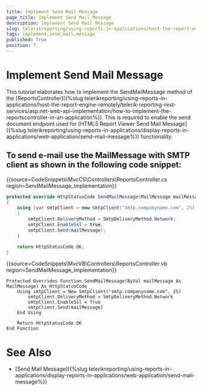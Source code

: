 ```yaml
---
title: Implement Send Mail Message
page_title: Implement Send Mail Message 
description: Implement Send Mail Message
slug: telerikreporting/using-reports-in-applications/host-the-report-engine-remotely/telerik-reporting-rest-services/implement-send-mail-message
tags: implement,send,mail,message
published: True
position: 7
---
```


# Implement Send Mail Message

This tutorial elaborates how to implement the SendMailMessage method of the [ReportsController]({%slug telerikreporting/using-reports-in-applications/host-the-report-engine-remotely/telerik-reporting-rest-services/asp.net-web-api-implementation/how-to-implement-the-reportscontroller-in-an-application%}). This is required to enable the send document endpoint used for [HTML5 Report Viewer Send Mail Message]({%slug telerikreporting/using-reports-in-applications/display-reports-in-applications/web-application/send-mail-message%}) functionality. 

## To send e-mail use the MailMessage with SMTP client as shown in the following code snippet:

{{source=CodeSnippets\MvcCS\Controllers\ReportsController.cs region=SendMailMessage_Implementation}}
````C#
protected override HttpStatusCode SendMailMessage(MailMessage mailMessage)
{
    using (var smtpClient = new SmtpClient("smtp.companyname.com", 25))
    {
        smtpClient.DeliveryMethod = SmtpDeliveryMethod.Network;
        smtpClient.EnableSsl = true;
        smtpClient.Send(mailMessage);
    }

    return HttpStatusCode.OK;
}
````
{{source=CodeSnippets\MvcVB\Controllers\ReportsController.vb region=SendMailMessage_Implementation}}
````VB
Protected Overrides Function SendMailMessage(ByVal mailMessage As MailMessage) As HttpStatusCode
    Using smtpClient = New SmtpClient("smtp.companyname.com", 25)
        smtpClient.DeliveryMethod = SmtpDeliveryMethod.Network
        smtpClient.EnableSsl = True
        smtpClient.Send(mailMessage)
    End Using

    Return HttpStatusCode.OK
End Function
````


# See Also

* [Send Mail Message]({%slug telerikreporting/using-reports-in-applications/display-reports-in-applications/web-application/send-mail-message%})
